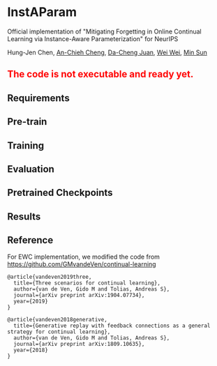 # InstAParam
Official implementation of "Mitigating Forgetting in Online Continual Learning via Instance-Aware Parameterization" for NeurIPS

Hung-Jen Chen, [An-Chieh Cheng](https://anjiecheng.github.io/), [Da-Cheng Juan](https://research.google/people/DaChengJuan/), [Wei Wei](https://research.google/people/105672/), [Min Sun](https://aliensunmin.github.io/)

## **<font color=#FF0000>The code is not executable and ready yet.</font>**

## Requirements

## Pre-train

## Training

## Evaluation

## Pretrained Checkpoints

## Results

## Reference
For EWC implementation, we modified the code from https://github.com/GMvandeVen/continual-learning

```
@article{vandeven2019three,
  title={Three scenarios for continual learning},
  author={van de Ven, Gido M and Tolias, Andreas S},
  journal={arXiv preprint arXiv:1904.07734},
  year={2019}
}
```
```
@article{vandeven2018generative,
  title={Generative replay with feedback connections as a general strategy for continual learning},
  author={van de Ven, Gido M and Tolias, Andreas S},
  journal={arXiv preprint arXiv:1809.10635},
  year={2018}
}
```